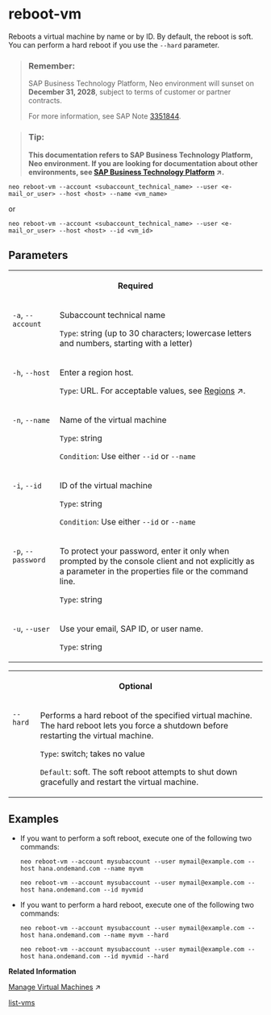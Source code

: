 <!-- loiobada2872389b44a9a544ed058b67638a -->

# reboot-vm

Reboots a virtual machine by name or by ID. By default, the reboot is soft. You can perform a hard reboot if you use the `--hard` parameter.



> ### Remember:  
> SAP Business Technology Platform, Neo environment will sunset on **December 31, 2028**, subject to terms of customer or partner contracts.
> 
> For more information, see SAP Note [3351844](https://me.sap.com/notes/3351844).

> ### Tip:  
> **This documentation refers to SAP Business Technology Platform, Neo environment. If you are looking for documentation about other environments, see [SAP Business Technology Platform](https://help.sap.com/viewer/65de2977205c403bbc107264b8eccf4b/Cloud/en-US/6a2c1ab5a31b4ed9a2ce17a5329e1dd8.html "SAP Business Technology Platform (SAP BTP) is an integrated offering comprised of four technology portfolios: database and data management, application development and integration, analytics, and intelligent technologies. The platform offers users the ability to turn data into business value, compose end-to-end business processes, and build and extend SAP applications quickly.") :arrow_upper_right:.**



```
neo reboot-vm --account <subaccount_technical_name> --user <e-mail_or_user> --host <host> --name <vm_name>
```

or

```
neo reboot-vm --account <subaccount_technical_name> --user <e-mail_or_user> --host <host> --id <vm_id>
```



<a name="loiobada2872389b44a9a544ed058b67638a__section_fwp_lnn_q2b"/>

## Parameters


<table>
<tr>
<th valign="top" colspan="2">

Required

</th>
</tr>
<tr>
<td valign="top">

`-a`, `--account`

</td>
<td valign="top">

Subaccount technical name

`Type`: string \(up to 30 characters; lowercase letters and numbers, starting with a letter\)

</td>
</tr>
<tr>
<td valign="top">

`-h`, `--host`

</td>
<td valign="top">

Enter a region host.

`Type`: URL. For acceptable values, see [Regions](https://help.sap.com/viewer/65de2977205c403bbc107264b8eccf4b/Cloud/en-US/350356d1dc314d3199dca15bd2ab9b0e.html "You can deploy applications in different regions. Each region represents a geographical location (for example, Europe, US East) where applications, data, or services are hosted.") :arrow_upper_right:.

</td>
</tr>
<tr>
<td valign="top">

`-n`, `--name` 

</td>
<td valign="top">

Name of the virtual machine

`Type`: string

`Condition`: Use either `--id` or `--name`

</td>
</tr>
<tr>
<td valign="top">

`-i`, `--id` 

</td>
<td valign="top">

ID of the virtual machine

`Type`: string

`Condition`: Use either `--id` or `--name`

</td>
</tr>
<tr>
<td valign="top">

`-p`, `--password`

</td>
<td valign="top">

To protect your password, enter it only when prompted by the console client and not explicitly as a parameter in the properties file or the command line.

`Type`: string

</td>
</tr>
<tr>
<td valign="top">

`-u`, `--user`

</td>
<td valign="top">

Use your email, SAP ID, or user name.

`Type`: string

</td>
</tr>
</table>


<table>
<tr>
<th valign="top" colspan="2">

Optional

</th>
</tr>
<tr>
<td valign="top">

`--hard` 

</td>
<td valign="top">

Performs a hard reboot of the specified virtual machine. The hard reboot lets you force a shutdown before restarting the virtual machine.

`Type`: switch; takes no value

`Default`: soft. The soft reboot attempts to shut down gracefully and restart the virtual machine.

</td>
</tr>
</table>



<a name="loiobada2872389b44a9a544ed058b67638a__section_jy2_jpn_q2b"/>

## Examples

-   If you want to perform a soft reboot, execute one of the following two commands:

    ```
    neo reboot-vm --account mysubaccount --user mymail@example.com --host hana.ondemand.com --name myvm
    ```

    ```
    neo reboot-vm --account mysubaccount --user mymail@example.com --host hana.ondemand.com --id myvmid
    ```

-   If you want to perform a hard reboot, execute one of the following two commands:

    ```
    neo reboot-vm --account mysubaccount --user mymail@example.com --host hana.ondemand.com --name myvm --hard
    ```

    ```
    neo reboot-vm --account mysubaccount --user mymail@example.com --host hana.ondemand.com --id myvmid --hard
    ```


**Related Information**  


[Manage Virtual Machines](https://help.sap.com/viewer/c746ff81651e4b8fb6efc11146091016/Cloud/en-US/c0d2dd37428944d3b673ffdd74f3a975.html "You can create and start a virtual machine using either the SAP BTP cockpit or the console client. Then, you establish a secure communication channel to it over Secure Shell (SSH) protocol. You open an SSH tunnel and get all the communication details needed for you to log in to the virtual machine and install and maintain your software.") :arrow_upper_right:

[list-vms](list-vms-962ccbb.md "Lists all virtual machines in the specified subaccount. You can get information for a concrete virtual machine by name. The command output lists information about the virtual machine, such as size; status; SSH key; floating IP (if assigned); volume IDs.")

